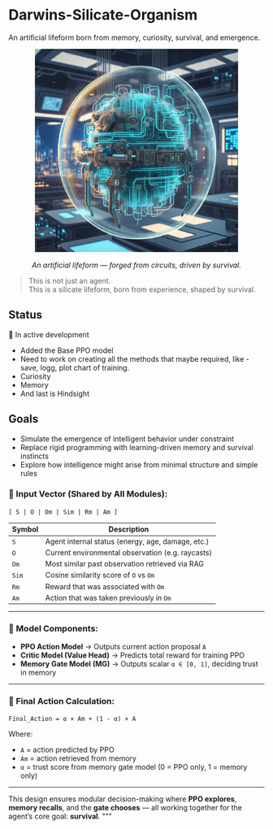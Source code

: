 # Darwins-Silicate-Organism
An artificial lifeform born from memory, curiosity, survival, and emergence.

<p align="center">
  <img src="Images/organism.png" alt="Darwin's Silicate Organism" width="400"/>
</p>

<p align="center"><i>
An artificial lifeform — forged from circuits, driven by survival.
</i></p>

> This is not just an agent.  
> This is a silicate lifeform, born from experience, shaped by survival. 

## Status
🧪 In active development  
- Added the Base PPO model
- Need to work on creating all the methods that maybe required, like - save, logg, plot chart of training.
- Curiosity
- Memory
- And last is Hindsight

## Goals
- Simulate the emergence of intelligent behavior under constraint
- Replace rigid programming with learning-driven memory and survival instincts
- Explore how intelligence might arise from minimal structure and simple rules

### 🔗 Input Vector (Shared by All Modules):
```
[ S | O | Om | Sim | Rm | Am ]
```

| Symbol | Description                                      |
|--------|--------------------------------------------------|
| `S`    | Agent internal status (energy, age, damage, etc.) |
| `O`    | Current environmental observation (e.g. raycasts) |
| `Om`   | Most similar past observation retrieved via RAG   |
| `Sim`  | Cosine similarity score of `O` vs `Om`            |
| `Rm`   | Reward that was associated with `Om`              |
| `Am`   | Action that was taken previously in `Om`          |

---

### 🧩 Model Components:

- **PPO Action Model** → Outputs current action proposal `A`  
- **Critic Model (Value Head)** → Predicts total reward for training PPO  
- **Memory Gate Model (MG)** → Outputs scalar `α ∈ [0, 1]`, deciding trust in memory

---

### 🧮 Final Action Calculation:
```
Final_Action = α × Am + (1 - α) × A
```

Where:
- `A`  = action predicted by PPO  
- `Am` = action retrieved from memory  
- `α`  = trust score from memory gate model (0 = PPO only, 1 = memory only)

---

This design ensures modular decision-making where **PPO explores**, **memory recalls**, and the **gate chooses** — all working together for the agent’s core goal: **survival**.
"""
